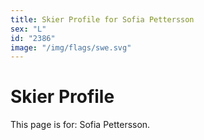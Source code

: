 ```yaml
---
title: Skier Profile for Sofia Pettersson
sex: "L"
id: "2386"
image: "/img/flags/swe.svg" 
---
```


# Skier Profile

This page is for: Sofia Pettersson.
    